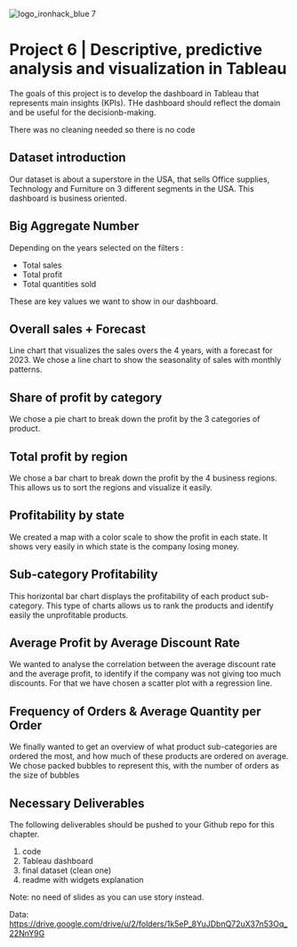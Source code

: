 ![logo_ironhack_blue 7](https://user-images.githubusercontent.com/23629340/40541063-a07a0a8a-601a-11e8-91b5-2f13e4e6b441.png)

# Project 6 | Descriptive, predictive analysis and visualization in Tableau

The goals of this project is to develop the dashboard in Tableau that represents main insights (KPIs).
THe dashboard should reflect the domain and be useful for the decisionb-making.

There was no cleaning needed so there is no code

## Dataset introduction

Our dataset is about a superstore in the USA, that sells Office supplies, Technology and Furniture on 3 different segments in the USA. 
This dashboard is business oriented. 

## Big Aggregate Number
Depending on the years selected on the filters : 
- Total sales
- Total profit
- Total quantities sold 

These are key values we want to show in our dashboard. 

## Overall sales + Forecast
Line chart that visualizes the sales overs the 4 years, with a forecast for 2023.
We chose a line chart to show the seasonality of sales with monthly patterns. 

## Share of profit by category
We chose a pie chart to break down the profit by the 3 categories of product. 

## Total profit by region
We chose a bar chart to break down the profit by the 4 business regions. 
This allows us to sort the regions and visualize it easily. 

## Profitability by state
We created a map with a color scale to show the profit in each state. 
It shows very easily in which state is the company losing money. 

## Sub-category Profitability
This horizontal bar chart displays the profitability of each product sub-category. 
This type of charts allows us to rank the products and identify easily the unprofitable products.

## Average Profit by Average Discount Rate
We wanted to analyse the correlation between the average discount rate and the average profit, to identify if the company was not giving too much discounts. 
For that we have chosen a scatter plot with a regression line. 


## Frequency of Orders & Average Quantity per Order
We finally wanted to get an overview of what product sub-categories are ordered the most, and how much of these products are ordered on average. 
We chose packed bubbles to represent this, with the number of orders as the size of bubbles


## Necessary Deliverables

The following deliverables should be pushed to your Github repo for this chapter.
1. code
2. Tableau dashboard
3. final dataset (clean one)
4. readme with widgets explanation

Note: no need of slides as you can use story instead.

Data: https://drive.google.com/drive/u/2/folders/1k5eP_8YuJDbnQ72uX37n53Oq_22NnY9G

